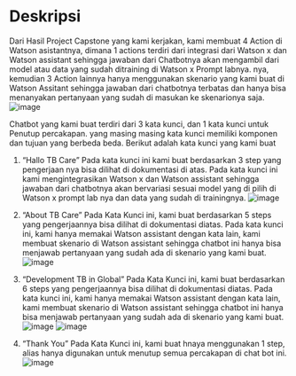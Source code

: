 # Deskripsi


Dari Hasil Project Capstone yang kami kerjakan, kami membuat 4 Action di Watson asistantnya, dimana 1 actions terdiri dari integrasi dari Watson x dan Watson assistant sehingga jawaban dari Chatbotnya akan mengambil dari model atau data yang sudah ditraining di Watson x Prompt labnya. nya, kemudian 3 Action lainnya hanya menggunakan skenario yang kami buat di Watson Assitant sehingga jawaban dari chatbotnya terbatas dan hanya bisa menanyakan pertanyaan yang sudah di masukan ke skenarionya saja. 
                                                                ![image](https://github.com/andikaerlangga/andikaerlangga.github.io/assets/145178112/84d0ba2b-fe5d-435a-9858-a684f7304dc8)


Chatbot yang kami buat terdiri dari 3 kata kunci, dan 1 kata kunci untuk Penutup percakapan. yang masing masing kata kunci memiliki komponen dan tujuan yang berbeda beda. Berikut adalah kata kunci yang kami buat

1.	“Hallo TB Care”
Pada kata kunci ini kami buat berdasarkan 3 step yang pengerjaan nya bisa dilihat di dokumentasi di atas. Pada kata kunci ini kami mengintegrasikan Watson x dan Watson assistant sehingga jawaban dari chatbotnya akan bervariasi sesuai model yang di pilih di Watson x prompt lab nya dan data yang sudah di trainingnya.
                                                                ![image](https://github.com/andikaerlangga/andikaerlangga.github.io/assets/145178112/eec86848-a2e0-4fd0-9a5a-0670aaef5d1e)


2.	“About TB Care”
Pada Kata Kunci ini, kami buat berdasarkan 5 steps yang pengerjaannya bisa dilihat di dokumentasi diatas. Pada kata kunci ini, kami hanya memakai Watson assistant dengan kata lain, kami membuat skenario di Watson assistant sehingga chatbot ini hanya bisa menjawab pertanyaan yang sudah ada di skenario yang kami buat.
                                                                ![image](https://github.com/andikaerlangga/andikaerlangga.github.io/assets/145178112/e4a27e77-8709-433a-b1b0-7e5b5dc00670)


4.	“Development TB in Global”
Pada Kata Kunci ini, kami buat berdasarkan 6 steps yang pengerjaannya bisa dilihat di dokumentasi diatas. Pada kata kunci ini, kami hanya memakai Watson assistant dengan kata lain, kami membuat skenario di Watson assistant sehingga chatbot ini hanya bisa menjawab pertanyaan yang sudah ada di skenario yang kami buat.
                                                                 ![image](https://github.com/andikaerlangga/andikaerlangga.github.io/assets/145178112/f84fb6ac-93c9-4c33-b579-ff596c316ef5)
                                                                 ![image](https://github.com/andikaerlangga/andikaerlangga.github.io/assets/145178112/da8fd239-9bf6-4a5f-9a43-22f6b087dfd7)


6.	“Thank You”
Pada Kata Kunci ini, kami buat hnaya menggunakan 1 step, alias hanya digunakan untuk menutup semua percakapan di chat bot ini.
                                                                 ![image](https://github.com/andikaerlangga/andikaerlangga.github.io/assets/145178112/b7852d01-b88a-4706-bd1c-92bb5dd3f998)




